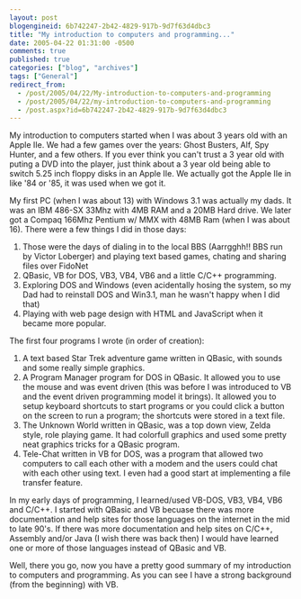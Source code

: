 ```yaml
---
layout: post
blogengineid: 6b742247-2b42-4829-917b-9d7f63d4dbc3
title: "My introduction to computers and programming..."
date: 2005-04-22 01:31:00 -0500
comments: true
published: true
categories: ["blog", "archives"]
tags: ["General"]
redirect_from: 
  - /post/2005/04/22/My-introduction-to-computers-and-programming
  - /post/2005/04/22/my-introduction-to-computers-and-programming
  - /post.aspx?id=6b742247-2b42-4829-917b-9d7f63d4dbc3
---
```

<!-- more -->

My introduction to computers started when I was about 3 years old with an Apple IIe. We had a few games over the years: Ghost Busters, Alf, Spy Hunter, and a few others. If you ever think you can't trust a 3 year old with puting a DVD into the player, just think about a 3 year old being able to switch 5.25 inch floppy disks in an Apple IIe. We actually got the Apple IIe in like '84 or '85, it was used when we got it.

My first PC (when I was about 13) with Windows 3.1 was actually my dads. It was an IBM 486-SX 33Mhz with 4MB RAM and a 20MB Hard drive. We later got a Compaq 166Mhz Pentium w/ MMX with 48MB Ram (when I was about 16). There were a few things I did in those days:
<ol>
<li>Those were the days of dialing in to the local BBS (Aarrgghh!! BBS run by Victor Loberger) and playing text based games, chating and sharing files over FidoNet</li>
<li>QBasic, VB for DOS, VB3, VB4, VB6 and a little C/C++ programming.</li>
<li>Exploring DOS and Windows (even acidentally hosing the system, so my Dad had to reinstall DOS and Win3.1, man he wasn't happy when I did that)</li>
<li>Playing with web page design with HTML and JavaScript when it became more popular.</li>
</ol>

The first four programs I wrote (in order of creation):
<ol>
<li>A text based Star Trek adventure game written in QBasic, with sounds and some really simple graphics.</li>
<li>A Program Manager program for DOS in QBasic. It allowed you to use the mouse and was event driven (this was before I was introduced to VB and the event driven programming model it brings). It allowed you to setup keyboard shortcuts to start programs or you could click a button on the screen to run a program; the shortcuts were stored in a text file.</li>
<li>The Unknown World written in QBasic, was a top down view, Zelda style, role playing game. It had colorfull graphics and used some pretty neat graphics tricks for a QBasic program.</li>
<li>Tele-Chat written in VB for DOS, was a program that allowed two computers to call each other with a modem and the users could chat with each other using text. I even had a good start at implementing a file transfer feature.</li>
</ol>

In my early days of programming, I learned/used VB-DOS, VB3, VB4, VB6 and C/C++. I started with QBasic and VB becuase there was more documentation and help sites for those languages on the internet in the mid to late 90's. If there was more documentation and help sites on C/C++, Assembly and/or Java (I wish there was back then) I would have learned one or more of those languages instead of QBasic and VB.

Well, there you go, now you have a pretty good summary of my introduction to computers and programming. As you can see I have a strong background (from the beginning) with VB.
